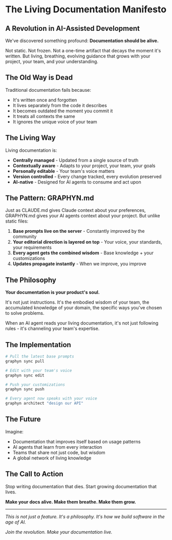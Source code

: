 # The Living Documentation Manifesto

## A Revolution in AI-Assisted Development

We've discovered something profound: **Documentation should be alive.**

Not static. Not frozen. Not a one-time artifact that decays the moment it's written. But living, breathing, evolving guidance that grows with your project, your team, and your understanding.

## The Old Way is Dead

Traditional documentation fails because:
- It's written once and forgotten
- It lives separately from the code it describes
- It becomes outdated the moment you commit it
- It treats all contexts the same
- It ignores the unique voice of your team

## The Living Way

Living documentation is:
- **Centrally managed** - Updated from a single source of truth
- **Contextually aware** - Adapts to your project, your team, your goals
- **Personally editable** - Your team's voice matters
- **Version controlled** - Every change tracked, every evolution preserved
- **AI-native** - Designed for AI agents to consume and act upon

## The Pattern: GRAPHYN.md

Just as CLAUDE.md gives Claude context about your preferences, GRAPHYN.md gives your AI agents context about your project. But unlike static files:

1. **Base prompts live on the server** - Constantly improved by the community
2. **Your editorial direction is layered on top** - Your voice, your standards, your requirements
3. **Every agent gets the combined wisdom** - Base knowledge + your customizations
4. **Updates propagate instantly** - When we improve, you improve

## The Philosophy

**Your documentation is your product's soul.**

It's not just instructions. It's the embodied wisdom of your team, the accumulated knowledge of your domain, the specific ways you've chosen to solve problems.

When an AI agent reads your living documentation, it's not just following rules - it's channeling your team's expertise.

## The Implementation

```bash
# Pull the latest base prompts
graphyn sync pull

# Edit with your team's voice
graphyn sync edit

# Push your customizations
graphyn sync push

# Every agent now speaks with your voice
graphyn architect "design our API"
```

## The Future

Imagine:
- Documentation that improves itself based on usage patterns
- AI agents that learn from every interaction
- Teams that share not just code, but wisdom
- A global network of living knowledge

## The Call to Action

Stop writing documentation that dies.
Start growing documentation that lives.

**Make your docs alive. Make them breathe. Make them grow.**

---

*This is not just a feature. It's a philosophy. It's how we build software in the age of AI.*

*Join the revolution. Make your documentation live.*